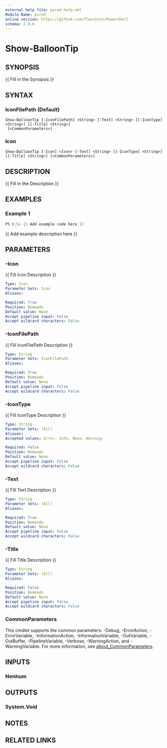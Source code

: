 ```yaml
---
external help file: psrod-help.xml
Module Name: psrod
online version: https://github.com/fleschutz/PowerShell
schema: 2.0.0
---
```


# Show-BalloonTip

## SYNOPSIS
{{ Fill in the Synopsis }}

## SYNTAX

### IconFilePath (Default)
```
Show-BalloonTip [-IconFilePath] <String> [-Text] <String> [[-IconType] <String>] [[-Title] <String>]
 [<CommonParameters>]
```

### Icon
```
Show-BalloonTip [-Icon] <Icon> [-Text] <String> [[-IconType] <String>] [[-Title] <String>] [<CommonParameters>]
```

## DESCRIPTION
{{ Fill in the Description }}

## EXAMPLES

### Example 1
```powershell
PS C:\> {{ Add example code here }}
```

{{ Add example description here }}

## PARAMETERS

### -Icon
{{ Fill Icon Description }}

```yaml
Type: Icon
Parameter Sets: Icon
Aliases:

Required: True
Position: Nomeado
Default value: None
Accept pipeline input: False
Accept wildcard characters: False
```

### -IconFilePath
{{ Fill IconFilePath Description }}

```yaml
Type: String
Parameter Sets: IconFilePath
Aliases:

Required: True
Position: Nomeado
Default value: None
Accept pipeline input: False
Accept wildcard characters: False
```

### -IconType
{{ Fill IconType Description }}

```yaml
Type: String
Parameter Sets: (All)
Aliases:
Accepted values: Error, Info, None, Warning

Required: False
Position: Nomeado
Default value: None
Accept pipeline input: False
Accept wildcard characters: False
```

### -Text
{{ Fill Text Description }}

```yaml
Type: String
Parameter Sets: (All)
Aliases:

Required: True
Position: Nomeado
Default value: None
Accept pipeline input: False
Accept wildcard characters: False
```

### -Title
{{ Fill Title Description }}

```yaml
Type: String
Parameter Sets: (All)
Aliases:

Required: False
Position: Nomeado
Default value: None
Accept pipeline input: False
Accept wildcard characters: False
```

### CommonParameters
This cmdlet supports the common parameters: -Debug, -ErrorAction, -ErrorVariable, -InformationAction, -InformationVariable, -OutVariable, -OutBuffer, -PipelineVariable, -Verbose, -WarningAction, and -WarningVariable. For more information, see [about_CommonParameters](http://go.microsoft.com/fwlink/?LinkID=113216).

## INPUTS

### Nenhum

## OUTPUTS

### System.Void

## NOTES

## RELATED LINKS
